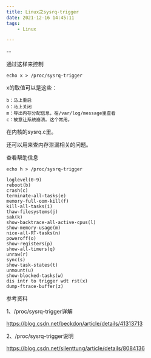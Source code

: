 ```yaml
---
title: Linux之sysrq-trigger
date: 2021-12-16 14:45:11
tags:
	- Linux

---
```


--

通过这样来控制

```
echo x > /proc/sysrq-trigger
```

x的取值可以是这些：

```
b：马上重启
o：马上关闭
m：导出内存分配信息，在/var/log/message里查看
c：故意让系统崩溃。这个常用。
```

在内核的sysrq.c里。

还可以用来查内存泄漏相关的问题。

查看帮助信息

```
echo h > /proc/sysrq-trigger

loglevel(0-9) 
reboot(b) 
crash(c) 
terminate-all-tasks(e) 
memory-full-oom-kill(f) 
kill-all-tasks(i) 
thaw-filesystems(j) 
sak(k) 
show-backtrace-all-active-cpus(l) 
show-memory-usage(m) 
nice-all-RT-tasks(n) 
poweroff(o) 
show-registers(p) 
show-all-timers(q) 
unraw(r) 
sync(s) 
show-task-states(t) 
unmount(u) 
show-blocked-tasks(w) 
dis intr to trigger wdt rst(x) 
dump-ftrace-buffer(z) 
```



参考资料

1、/proc/sysrq-trigger详解

https://blog.csdn.net/beckdon/article/details/41313713

2、/proc/sysrq-trigger说明

https://blog.csdn.net/silenttung/article/details/8084136